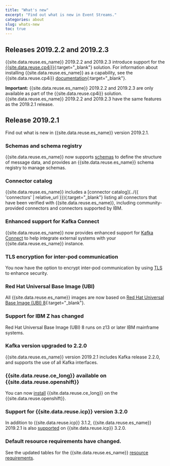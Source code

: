 ```yaml
---
title: "What's new"
excerpt: "Find out what is new in Event Streams."
categories: about
slug: whats-new
toc: true
---
```


## Releases 2019.2.2 and 2019.2.3

{{site.data.reuse.es_name}} 2019.2.2 and 2019.2.3 introduce support for the [{{site.data.reuse.cp4i}}](https://www.ibm.com/support/knowledgecenter/SSGT7J_19.3/welcome.html){:target="_blank"} solution. For information about installing {{site.data.reuse.es_name}} as a capability, see the {{site.data.reuse.cp4i}} [documentation](https://www.ibm.com/support/knowledgecenter/SSGT7J_19.3/install/install_event_streams.html){:target="_blank"}.

**Important:** {{site.data.reuse.es_name}} 2019.2.2 and 2019.2.3 are only available as part of the {{site.data.reuse.cp4i}} solution. {{site.data.reuse.es_name}} 2019.2.2 and 2019.2.3 have the same features as the 2019.2.1 release.

## Release 2019.2.1

Find out what is new in {{site.data.reuse.es_name}} version 2019.2.1.

### Schemas and schema registry

{{site.data.reuse.es_name}} now supports [schemas](../../schemas/overview/) to define the structure of message data, and provides an {{site.data.reuse.es_name}} schema registry to manage schemas.

### Connector catalog

{{site.data.reuse.es_name}} includes a [connector catalog](../{{ 'connectors' | relative_url }}){:target="_blank"} listing all connectors that have been verified with {{site.data.reuse.es_name}}, including  community-provided connectors and connectors supported by IBM.

### Enhanced support for Kafka Connect

{{site.data.reuse.es_name}} now provides enhanced support for [Kafka Connect](../../connecting/connectors/) to help integrate external systems with your {{site.data.reuse.es_name}} instance.

### TLS encryption for inter-pod communication

You now have the option to encrypt inter-pod communication by using [TLS](../../installing/planning/#securing-communication-between-pods) to enhance security.

### Red Hat Universal Base Image (UBI)

All {{site.data.reuse.es_name}} images are now based on [Red Hat Universal Base Image (UBI) 8](https://www.redhat.com/en/blog/introducing-red-hat-universal-base-image){:target="_blank"}.

### Support for IBM Z has changed
Red Hat Universal Base Image (UBI) 8 runs on z13 or later IBM mainframe systems.

### Kafka version upgraded to 2.2.0

{{site.data.reuse.es_name}} version 2019.2.1 includes Kafka release 2.2.0, and supports the use of all Kafka interfaces.

### {{site.data.reuse.ce_long}} available on {{site.data.reuse.openshift}}

You can now [install](../../installing/trying-out/) {{site.data.reuse.ce_long}} on the {{site.data.reuse.openshift}}.

### Support for {{site.data.reuse.icp}} version 3.2.0

In addition to {{site.data.reuse.icp}} 3.1.2, {{site.data.reuse.es_name}} 2019.2.1 is also [supported](../../installing/prerequisites/#container-environment) on {{site.data.reuse.icp}} 3.2.0.

### Default resource requirements have changed.

See the updated tables for the {{site.data.reuse.es_name}} [resource requirements](../../installing/prerequisites/#helm-resource-requirements).
